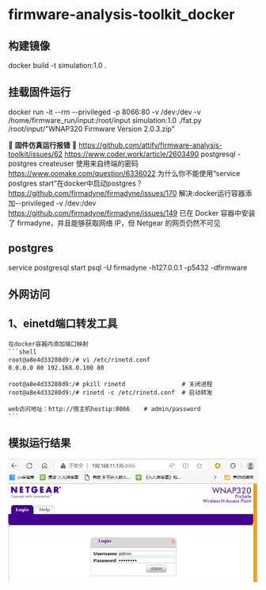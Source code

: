 # firmware-analysis-toolkit_docker

## 构建镜像
docker build -t simulation:1.0 .

## 挂载固件运行
docker run -it --rm --privileged -p 8066:80 -v /dev:/dev -v /home/firmware_run/input:/root/input simulation:1.0 ./fat.py  /root/input/"WNAP320 Firmware Version 2.0.3.zip"


🚩 **固件仿真运行报错** 🚩
	https://github.com/attify/firmware-analysis-toolkit/issues/62
	https://www.coder.work/article/2603490  postgresql - postgres createuser 使用来自终端的密码
	https://www.oomake.com/question/6336022  为什么你不能使用“service postgres start”在docker中启动postgres？
	https://github.com/firmadyne/firmadyne/issues/170    解决:docker运行容器添加--privileged -v /dev:/dev
	https://github.com/firmadyne/firmadyne/issues/149  已在 Docker 容器中安装了 firmadyne，并且能够获取网络 IP，但 Netgear 的网页仍然不可见

## postgres
service postgresql start
psql -U firmadyne -h127.0.0.1 -p5432 -dfirmware

## 外网访问
## 1、einetd端口转发工具
	在docker容器内添加端口映射
	```shell
	root@a8e4d33280d9:/# vi /etc/rinetd.conf
	0.0.0.0 80 192.168.0.100 80

	root@a8e4d33280d9:/# pkill rinetd   		     # 关闭进程
	root@a8e4d33280d9:/# rinetd -c /etc/rinetd.conf  # 启动转发
	
	web访问地址：http://宿主机hostip:8066    # admin/password
	```

  ## 模拟运行结果
  ![image](https://github.com/leiwuhen92/firmware-analysis-toolkit_docker/blob/main/document/WNAP320.jpg)
 
	
